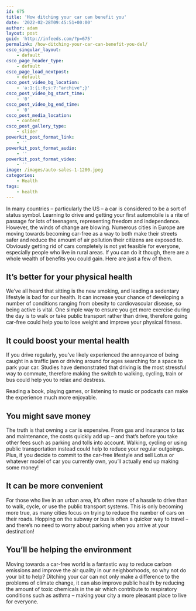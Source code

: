 ```yaml
---
id: 675
title: 'How ditching your car can benefit you'
date: '2022-02-28T09:45:51+00:00'
author: adam
layout: post
guid: 'http://infeeds.com/?p=675'
permalink: /how-ditching-your-car-can-benefit-you-del/
csco_singular_layout:
    - default
csco_page_header_type:
    - default
csco_page_load_nextpost:
    - default
csco_post_video_bg_location:
    - 'a:1:{i:0;s:7:"archive";}'
csco_post_video_bg_start_time:
    - '0'
csco_post_video_bg_end_time:
    - '0'
csco_post_media_location:
    - content
csco_post_gallery_type:
    - slider
powerkit_post_format_link:
    - ''
powerkit_post_format_audio:
    - ''
powerkit_post_format_video:
    - ''
image: /images/auto-sales-1-1200.jpeg
categories:
    - Health
tags:
    - health
---
```


In many countries – particularly the US – a car is considered to be a sort of status symbol. Learning to drive and getting your first automobile is a rite of passage for lots of teenagers, representing freedom and independence. However, the winds of change are blowing. Numerous cities in Europe are moving towards becoming car-free as a way to both make their streets safer and reduce the amount of air pollution their citizens are exposed to. Obviously getting rid of cars completely is not yet feasible for everyone, especially people who live in rural areas. If you can do it though, there are a whole wealth of benefits you could gain. Here are just a few of them.

## <span id="its-better-for-your-physical-health">**It’s better for your physical health**</span>

We’ve all heard that sitting is the new smoking, and leading a sedentary lifestyle is bad for our health. It can increase your chance of developing a number of conditions ranging from obesity to cardiovascular disease, so being active is vital. One simple way to ensure you get more exercise during the day is to walk or take public transport rather than drive, therefore going car-free could help you to lose weight and improve your physical fitness.

## **It could boost your mental health**

If you drive regularly, you’ve likely experienced the annoyance of being caught in a traffic jam or driving around for ages searching for a space to park your car. Studies have demonstrated that driving is the most stressful way to commute, therefore making the switch to walking, cycling, train or bus could help you to relax and destress.

Reading a book, playing games, or listening to music or podcasts can make the experience much more enjoyable.

## **You might save money**

The truth is that owning a car is expensive. From gas and insurance to tax and maintenance, the costs quickly add up – and that’s before you take other fees such as parking and tolls into account. Walking, cycling or using public transportation instead could help to reduce your regular outgoings. Plus, if you decide to commit to the car-free lifestyle and sell Lotus or whatever model of car you currently own, you’ll actually end up making some money!

## **It can be more convenient**

For those who live in an urban area, it’s often more of a hassle to drive than to walk, cycle, or use the public transport systems. This is only becoming more true, as many cities focus on trying to reduce the number of cars on their roads. Hopping on the subway or bus is often a quicker way to travel – and there’s no need to worry about parking when you arrive at your destination!

## <span id="youll-be-helping-the-environment">**You’ll be helping the environment**</span>

Moving towards a car-free world is a fantastic way to reduce carbon emissions and improve the air quality in our neighborhoods, so why not do your bit to help? Ditching your car can not only make a difference to the problems of climate change, it can also improve public health by reducing the amount of toxic chemicals in the air which contribute to respiratory conditions such as asthma – making your city a more pleasant place to live for everyone.